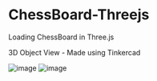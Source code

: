 # ChessBoard-Threejs
Loading ChessBoard in Three.js

3D Object View - Made using Tinkercad

![image](https://github.com/VaniIndrali/ChessBoard-Threejs/assets/41111726/81072feb-35fc-4526-a561-318055194231)
![image](https://github.com/VaniIndrali/ChessBoard-Threejs/assets/41111726/37b536a6-3c89-4aba-a5c6-fda35519234e)


